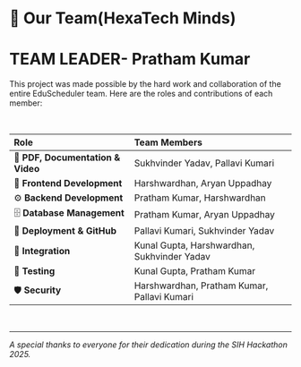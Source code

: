 # 🚀 Our Team(HexaTech Minds)
# TEAM LEADER- Pratham Kumar
This project was made possible by the hard work and collaboration of the entire EduScheduler team. Here are the roles and contributions of each member:

<br>

| Role | Team Members |
| :--- | :--- |
| 📜 **PDF, Documentation & Video** | Sukhvinder Yadav, Pallavi Kumari |
| 🎨 **Frontend Development** | Harshwardhan, Aryan Uppadhay |
| ⚙️ **Backend Development** | Pratham Kumar, Harshwardhan |
| 🗄️ **Database Management** | Pratham Kumar, Aryan Uppadhay |
| 🚀 **Deployment & GitHub** | Pallavi Kumari, Sukhvinder Yadav |
| 🔗 **Integration** | Kunal Gupta, Harshwardhan, Sukhvinder Yadav |
| 🧪 **Testing** | Kunal Gupta, Pratham Kumar |
| 🛡️ **Security** | Harshwardhan, Pratham Kumar, Pallavi Kumari |

<br>

---

*A special thanks to everyone for their dedication during the SIH Hackathon 2025.*
